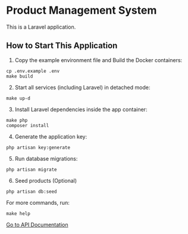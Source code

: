 # Product Management System

This is a Laravel application.

## How to Start This Application

1. Copy the example environment file and Build the Docker containers:
```
cp .env.example .env
make build
```

2. Start all services (including Laravel) in detached mode:
```
make up-d
```

3. Install Laravel dependencies inside the app container:
```
make php
composer install
```

4. Generate the application key:
```
php artisan key:generate
```

5. Run database migrations:
```
php artisan migrate
```

6. Seed products (Optional)
```
php artisan db:seed
```
For more commands, run:
```
make help
```

[Go to API Documentation](docs/api.md)
